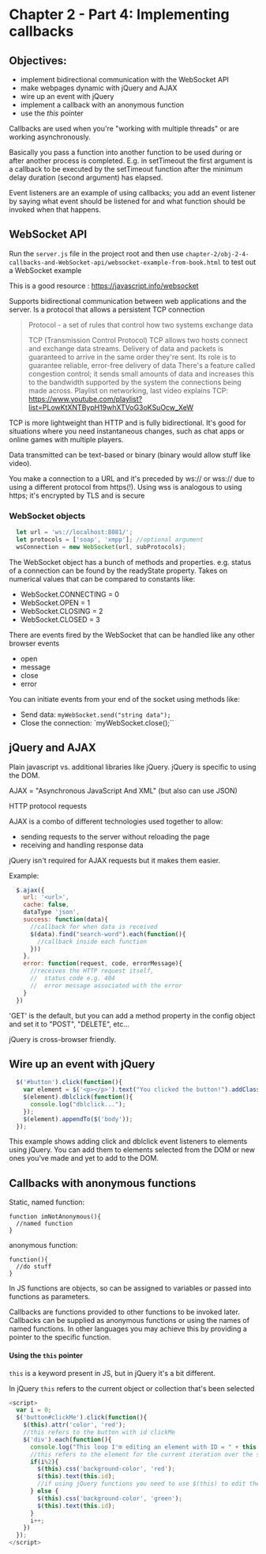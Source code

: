 # Chapter 2 - Part 4: Implementing callbacks

## Objectives:
- implement bidirectional communication with the WebSocket API
- make webpages dynamic with jQuery and AJAX
- wire up an event with jQuery
- implement a callback with an anonymous function
- use the *this* pointer

Callbacks are used when you're "working with multiple threads" or are working asynchronously.

Basically you pass a function into another function to be used during or after another process is completed. E.g. in setTimeout the first argument is a callback to be executed by the setTimeout function after the minimum delay duration (second argument) has elapsed.

Event listeners are an example of using callbacks; you add an event listener by saying what event should be listened for and what function should be invoked when that happens.

## WebSocket API

Run the `server.js` file in the project root and then use `chapter-2/obj-2-4-callbacks-and-WebSocket-api/websocket-example-from-book.html` to test out a WebSocket example

This is a good resource : https://javascript.info/websocket

Supports bidirectional communication between web applications and the server.
Is a protocol that allows a persistent TCP connection

> Protocol - a set of rules that control how two systems exchange data
>
> TCP (Transmission Control Protocol)
> TCP allows two hosts connect and exchange data streams. Delivery of data and packets is guaranteed to arrive in the same order they're sent.
> Its role is to guarantee reliable, error-free delivery of data
> There's a feature called congestion control; it sends small amounts of data and increases this to the bandwidth supported by the system the connections being made across.
> Playlist on networking, last video explains TCP: https://www.youtube.com/playlist?list=PLowKtXNTBypH19whXTVoG3oKSuOcw_XeW

TCP is more lightweight than HTTP and is fully bidirectional. It's good for situations where you need instantaneous changes, such as chat apps or online games with multiple players.

Data transmitted can be text-based or binary (binary would allow stuff like video).

You make a connection to a URL and it's preceded by ws:// or wss:// due to using a different protocol from https(!). Using wss is analogous to using https; it's encrypted by TLS and is secure

### WebSocket objects

```js
  let url = 'ws://localhost:8081/';
  let protocols = ['soap', 'xmpp']; //optional argument
  wsConnection = new WebSocket(url, subProtocols);
```

The WebSocket object has a bunch of methods and properties. e.g. status of a connection can be found by the readyState property. Takes on numerical values that can be compared to constants like:

- WebSocket.CONNECTING = 0
- WebSocket.OPEN = 1
- WebSocket.CLOSING = 2
- WebSocket.CLOSED = 3

There are events fired by the WebSocket that can be handled like any other browser events

- open
- message
- close
- error

You can initiate events from your end of the socket using methods like:

- Send data: `myWebSocket.send("string data");`
- Close the connection: `myWebSocket.close();``

## jQuery and AJAX

Plain javascript vs. additional libraries like jQuery.
jQuery is specific to using the DOM.

AJAX = "Asynchronous JavaScript And XML" (but also can use JSON)

HTTP protocol requests

AJAX is a combo of different technologies used together to allow:
- sending requests to the server without reloading the page
- receiving and handling response data

jQuery isn't required for AJAX requests but it makes them easier.

Example:

```js
  $.ajax({
    url: '<url>',
    cache: false,
    dataType 'json',
    success: function(data){
      //callback for when data is received
      $(data).find("search-word").each(function(){
        //callback inside each function
      }))
    },
    error: function(request, code, errorMessage){
      //receives the HTTP request itself,
      //  status code e.g. 404
      //  error message associated with the error
    }
  })
```

'GET' is the default, but you can add a method property in the config object and set it to "POST", "DELETE", etc...

jQuery is cross-browser friendly.

## Wire up an event with jQuery

```JavaScript
  $('#button').click(function(){
    var element = $('<p></p>').text("You clicked the button!").addClass('hoverOverMe');
    $(element).dblclick(function(){
      console.log("dblclick...");
    });
    $(element).appendTo($('body'));
  });
```

This example shows adding click and dblclick event listeners to elements using jQuery. You can add them to elements selected from the DOM or new ones you've made and yet to add to the DOM.


## Callbacks with anonymous functions

Static, named function:

```
function imNotAnonymous(){
  //named function
}
```

anonymous function:

```
function(){
  //do stuff
}
```

In JS functions are objects, so can be assigned to variables or passed into functions as parameters.

Callbacks are functions provided to other functions to be invoked later. Callbacks can be supplied as anonymous functions or using the names of named functions. In other languages you may achieve this by providing a pointer to the specific function.

#### Using the `this` pointer

`this` is a keyword present in JS, but in jQuery it's a bit different.

In jQuery `this` refers to the current object or collection that's been selected


```javascript
<script>
  var i = 0;
  $('button#clickMe').click(function(){
    $(this).attr('color', 'red');
    //this refers to the button with id clickMe
    $('div').each(function(){
      console.log("This loop I'm editing an element with ID = " + this.id)
      //this refers to the element for the current iteration over the selected collection
      if(i%2){
        $(this).css('background-color', 'red');
        $(this).text(this.id);
        //if using jQuery functions you need to use $(this) to edit the DOM, but don't need to use the selector to access info (like in the `text` params)
      } else {
        $(this).css('background-color', 'green');
        $(this).text(this.id);
      }
      i++;
    })
  });
</script>
```
